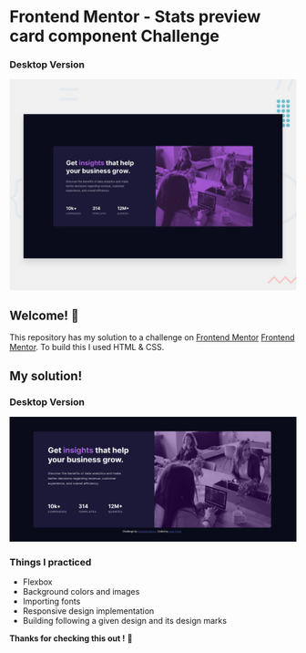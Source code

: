 # Frontend Mentor - Stats preview card component Challenge
### Desktop Version
![Design preview for the Stats preview card component coding challenge](./design/desktop-preview.jpg)

## Welcome! 👋

This repository has my solution to a challenge on <a href="http://frontendmentor.io" target="_blank">Frontend Mentor</a> [Frontend Mentor](https://www.frontendmentor.io).
To build this I used HTML & CSS.

## My solution!
### Desktop Version
![mysolution](./design/mysolutionscreenshot.png)

### Things I practiced
- Flexbox 
- Background colors and images
- Importing fonts
- Responsive design implementation
- Building following a given design and its design marks

**Thanks for checking this out !** 🦧
